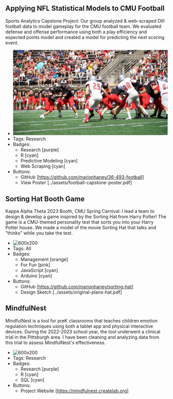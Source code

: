 ## Applying NFL Statistical Models to CMU Football
Sports Analytics Capstone Project: Our group analyzed & web-scraped DIII football data to model gameplay for the CMU football team. We evaluated defense and offense performance using both a play efficiency and expected points model and created a model for predicting the next scoring event.
- ![600x200](../assets/cmu-football.png)
- Tags: Research
- Badges:
  - Research [purple]
  - R [cyan]
  - Predictive Modeling [cyan]
  - Web Scraping [cyan]
- Buttons:
  - GitHub [https://github.com/marionhaney/36-493-football]
  - View Poster [../assets/football-capstone-poster.pdf]

## Sorting Hat Booth Game
Kappa Alpha Theta 2023 Booth, CMU Spring Carnival: I lead a team to design & develop a game inspired by the Sorting Hat from Harry Potter! The game is a CMU-themed personality test that sorts you into your Harry Potter house. We made a model of the movie Sorting Hat that talks and "thinks" while you take the test.
- ![600x200](../assets/hat-use1.gif)
- Tags: All
- Badges:
  - Management [orange]
  - For Fun [pink]
  - JavaScript [cyan]
  - Arduino [cyan]
- Buttons:
  - GitHub [https://github.com/marionhaney/sorting-hat]
  - Design Sketch [../assets/original-plans-hat.pdf]

## MindfulNest
MindfulNest is a tool for preK classrooms that teaches children emotion regulation techniques using both a tablet app and physical interactive devices. During the 2022-2023 school year, the tool underwent a clinical trial in the Pittsburgh area. I have been cleaning and analyzing data from this trial to assess MindfulNest's effectiveness.
- ![600x200](../assets/mn-app-use.png)
- Tags: Research
- Badges:
  - Research [purple]
  - R [cyan]
  - SQL [cyan]
- Buttons:
  - Project Website [https://mindfulnest.createlab.org]